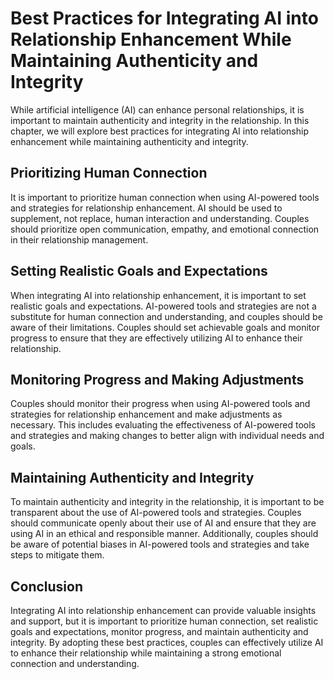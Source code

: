 Best Practices for Integrating AI into Relationship Enhancement While Maintaining Authenticity and Integrity
=====================================================================================================================================================================================================================

While artificial intelligence (AI) can enhance personal relationships, it is important to maintain authenticity and integrity in the relationship. In this chapter, we will explore best practices for integrating AI into relationship enhancement while maintaining authenticity and integrity.

Prioritizing Human Connection
-----------------------------

It is important to prioritize human connection when using AI-powered tools and strategies for relationship enhancement. AI should be used to supplement, not replace, human interaction and understanding. Couples should prioritize open communication, empathy, and emotional connection in their relationship management.

Setting Realistic Goals and Expectations
----------------------------------------

When integrating AI into relationship enhancement, it is important to set realistic goals and expectations. AI-powered tools and strategies are not a substitute for human connection and understanding, and couples should be aware of their limitations. Couples should set achievable goals and monitor progress to ensure that they are effectively utilizing AI to enhance their relationship.

Monitoring Progress and Making Adjustments
------------------------------------------

Couples should monitor their progress when using AI-powered tools and strategies for relationship enhancement and make adjustments as necessary. This includes evaluating the effectiveness of AI-powered tools and strategies and making changes to better align with individual needs and goals.

Maintaining Authenticity and Integrity
--------------------------------------

To maintain authenticity and integrity in the relationship, it is important to be transparent about the use of AI-powered tools and strategies. Couples should communicate openly about their use of AI and ensure that they are using AI in an ethical and responsible manner. Additionally, couples should be aware of potential biases in AI-powered tools and strategies and take steps to mitigate them.

Conclusion
----------

Integrating AI into relationship enhancement can provide valuable insights and support, but it is important to prioritize human connection, set realistic goals and expectations, monitor progress, and maintain authenticity and integrity. By adopting these best practices, couples can effectively utilize AI to enhance their relationship while maintaining a strong emotional connection and understanding.
